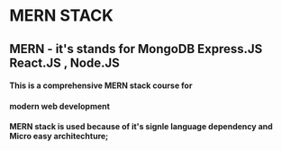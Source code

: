 # MERN STACK

## MERN - it's stands for MongoDB Express.JS React.JS , Node.JS

#### This is a comprehensive MERN stack course for 
#### modern web development

#### MERN stack is used because of it's signle language dependency and Micro easy architechture;